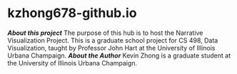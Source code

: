 # kzhong678-github.io
***About this project***
The purpose of this hub is to host the Narrative Visualization Project. This is a graduate school project for CS 498, Data Visualization, taught by Professor John Hart at the University of Illinois Urbana Champaign.
***About the Author***
Kevin Zhong is a graduate student at the University of Illinois Urbana Champaign.
